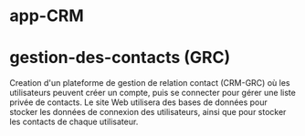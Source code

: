 # app-CRM
# gestion-des-contacts (GRC)
<p>
Creation d'un plateforme de gestion de relation contact (CRM-GRC) où les utilisateurs peuvent créer un compte, puis se connecter pour gérer une liste privée de contacts. Le site Web utilisera des bases de données pour stocker les données de connexion des utilisateurs, ainsi que pour stocker les contacts de chaque utilisateur.
</p>
